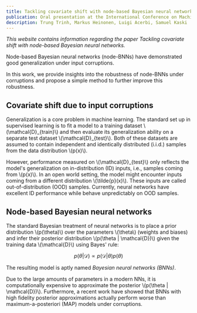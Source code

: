 ```yaml
---
title: Tackling covariate shift with node-based Bayesian neural networks
publication: Oral presentation at the International Conference on Machine Learning (ICML) 2022
description: Trung Trinh, Markus Heinonen, Luigi Acerbi, Samuel Kaski
---
```


*This website contains information regarding the paper Tackling covariate shift with node-based Bayesian neural networks.*

Node-based Bayesian neural networks (node-BNNs) have demonstrated good generalization under input corruptions.

In this work, we provide insights into the robustness of node-BNNs under corruptions and propose a simple method to further improve this robustness.

## Covariate shift due to input corruptions

Generalization is a core problem in machine learning.
The standard set up in supervised learning is to fit a model to a training dataset \\(\mathcal{D}\_{train}\\) and then evaluate its generalization ability on a separate test dataset \\(\mathcal{D}\_{test}\\). Both of these datasets are assumed to contain independent and identically distributed (i.i.d.) samples from the data distribution \\(p(x)\\).

However, performance measured on \\(\mathcal{D}\_{test}\\) only reflects the model's generalization on in-distribution (ID) inputs, i.e., samples coming from \\(p(x)\\). In an open world setting, the model might encounter inputs coming from a different distribution \\(\tilde{p}(x)\\). These inputs are called out-of-distribution (OOD) samples. Currently, neural networks have excellent ID performance while behave unpredictably on OOD samples.



## Node-based Bayesian neural networks

The standard Bayesian treatment of neural networks is to place a prior distribution \\(p(\theta)\\) over the parameters \\(\theta\\) (weights and biases) and infer their posterior distribution \\(p(\theta \| \mathcal{D})\\) given the training data \\(\mathcal{D}\\) using Bayes' rule:

$$p(\theta | \mathcal{D}) \propto p(\mathcal{D}|\theta)p(\theta)$$

The resulting model is aptly named *Bayesian neural networks (BNNs)*.

Due to the large amounts of parameters in a modern NNs, it is computationally expensive to approximate the posterior \\(p(\theta \| \mathcal{D})\\). Furthermore, a recent work have showed that BNNs with high fidelity posterior approximations actually perform worse than maximum-a-posteriori (MAP) models under corruptions.

